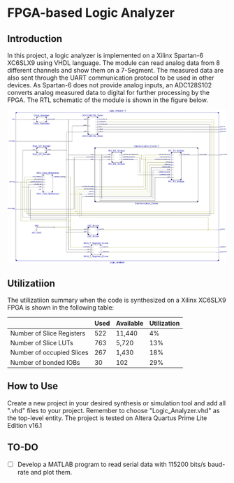 # FPGA-based Logic Analyzer
## Introduction
In this project, a logic analyzer is implemented on a Xilinx Spartan-6 XC6SLX9 using VHDL language. The module can read analog data from 8 different channels and show them on a 7-Segment. The measured data are also sent through the UART communication protocol to be used in other devices. As Spartan-6 does not provide analog inputs, an ADC128S102 converts analog measured data to digital for further processing by the FPGA.
The RTL schematic of the module is shown in the figure below.

![RTL Schematic](rtl-schematic.jpg)

## Utilizatiion 
The utilizatiion summary when the code is synthesized on a Xilinx XC6SLX9 FPGA is shown in the following table:

| |Used|Available|Utilization|
|--|--|--|--|
Number of Slice Registers|522|11,440|4%|
Number of Slice LUTs|763|5,720|13%|
Number of occupied Slices|267|1,430|18%|
Number of bonded IOBs|30|102|29%

## How to Use
Create a new project in your desired synthesis or simulation tool and add all 
".vhd" files to your project. Remember to choose "Logic_Analyzer.vhd" as the top-level entity.
The project is tested on Altera Quartus Prime Lite Edition v16.1

## TO-DO
- [ ] Develop a MATLAB program to read serial data with 115200 bits/s baud-rate and plot them.
